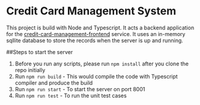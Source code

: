 # Credit Card Management System

This project is build with Node and Typescript. It acts a backend application for the [credit-card-management-frontend](https://github.com/jsidharth/credit-card-management-frontend) service.
It uses an in-memory sqllite database to store the records when the server is up and running.

##Steps to start the server

1. Before you run any scripts, please run `npm install` after you clone the repo initially
2. Run `npm run build` - This would compile the code with Typescript compiler and produce the build
3. Run `npm run start` - To start the server on port 8001
4. Run `npm run test` - To run the unit test cases
